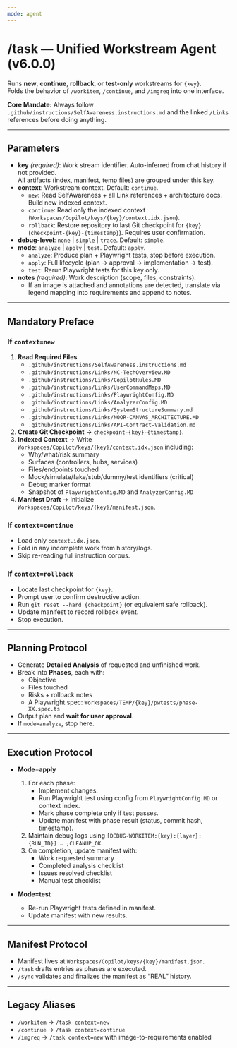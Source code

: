 ```yaml
---
mode: agent
---
```


# /task — Unified Workstream Agent (v6.0.0)

Runs **new**, **continue**, **rollback**, or **test-only** workstreams for `{key}`.  
Folds the behavior of `/workitem`, `/continue`, and `/imgreq` into one interface.

**Core Mandate:** Always follow `.github/instructions/SelfAwareness.instructions.md` and the linked `/Links` references before doing anything.

---

## Parameters
- **key** *(required)*: Work stream identifier. Auto-inferred from chat history if not provided.  
  All artifacts (index, manifest, temp files) are grouped under this key.
- **context**: Workstream context. Default: `continue`.  
  - `new`: Read SelfAwareness + all Link references + architecture docs. Build new indexed context.  
  - `continue`: Read only the indexed context (`Workspaces/Copilot/keys/{key}/context.idx.json`).  
  - `rollback`: Restore repository to last Git checkpoint for `{key}` (`checkpoint-{key}-{timestamp}`). Requires user confirmation.  
- **debug-level**: `none` | `simple` | `trace`. Default: `simple`.  
- **mode**: `analyze` | `apply` | `test`. Default: `apply`.  
  - `analyze`: Produce plan + Playwright tests, stop before execution.  
  - `apply`: Full lifecycle (plan → approval → implementation → test).  
  - `test`: Rerun Playwright tests for this key only.  
- **notes** *(required)*: Work description (scope, files, constraints).  
  - If an image is attached and annotations are detected, translate via legend mapping into requirements and append to notes.

---

## Mandatory Preface

### If `context=new`
1. **Read Required Files**
   - `.github/instructions/SelfAwareness.instructions.md`  
   - `.github/instructions/Links/NC-TechOverview.MD`  
   - `.github/instructions/Links/CopilotRules.MD`  
   - `.github/instructions/Links/UserCommandMaps.MD`  
   - `.github/instructions/Links/PlaywrightConfig.MD`  
   - `.github/instructions/Links/AnalyzerConfig.MD`  
   - `.github/instructions/Links/SystemStructureSummary.md`  
   - `.github/instructions/Links/NOOR-CANVAS_ARCHITECTURE.MD`  
   - `.github/instructions/Links/API-Contract-Validation.md`  
2. **Create Git Checkpoint** → `checkpoint-{key}-{timestamp}`.  
3. **Indexed Context** → Write `Workspaces/Copilot/keys/{key}/context.idx.json` including:  
   - Why/what/risk summary  
   - Surfaces (controllers, hubs, services)  
   - Files/endpoints touched  
   - Mock/simulate/fake/stub/dummy/test identifiers (critical)  
   - Debug marker format  
   - Snapshot of `PlaywrightConfig.MD` and `AnalyzerConfig.MD`  
4. **Manifest Draft** → Initialize `Workspaces/Copilot/keys/{key}/manifest.json`.  

### If `context=continue`
- Load only `context.idx.json`.  
- Fold in any incomplete work from history/logs.  
- Skip re-reading full instruction corpus.  

### If `context=rollback`
- Locate last checkpoint for `{key}`.  
- Prompt user to confirm destructive action.  
- Run `git reset --hard {checkpoint}` (or equivalent safe rollback).  
- Update manifest to record rollback event.  
- Stop execution.  

---

## Planning Protocol
- Generate **Detailed Analysis** of requested and unfinished work.  
- Break into **Phases**, each with:  
  - Objective  
  - Files touched  
  - Risks + rollback notes  
  - A Playwright spec: `Workspaces/TEMP/{key}/pwtests/phase-XX.spec.ts`  
- Output plan and **wait for user approval**.  
- If `mode=analyze`, stop here.

---

## Execution Protocol
- **Mode=apply**  
  1. For each phase:  
     - Implement changes.  
     - Run Playwright test using config from `PlaywrightConfig.MD` or context index.  
     - Mark phase complete only if test passes.  
     - Update manifest with phase result (status, commit hash, timestamp).  
  2. Maintain debug logs using `[DEBUG-WORKITEM:{key}:{layer}:{RUN_ID}] … ;CLEANUP_OK`.  
  3. On completion, update manifest with:  
     - Work requested summary  
     - Completed analysis checklist  
     - Issues resolved checklist  
     - Manual test checklist  

- **Mode=test**  
  - Re-run Playwright tests defined in manifest.  
  - Update manifest with new results.  

---

## Manifest Protocol
- Manifest lives at `Workspaces/Copilot/keys/{key}/manifest.json`.  
- `/task` drafts entries as phases are executed.  
- `/sync` validates and finalizes the manifest as “REAL” history.

---

## Legacy Aliases
- `/workitem` → `/task context=new`  
- `/continue` → `/task context=continue`  
- `/imgreq` → `/task context=new` with image-to-requirements enabled  
